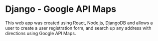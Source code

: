 # Django - Google API Maps
This web app was created using React, Node.js, DjangoDB and allows a user to create a user registration form, and search up any address with directions using Google API Maps.
